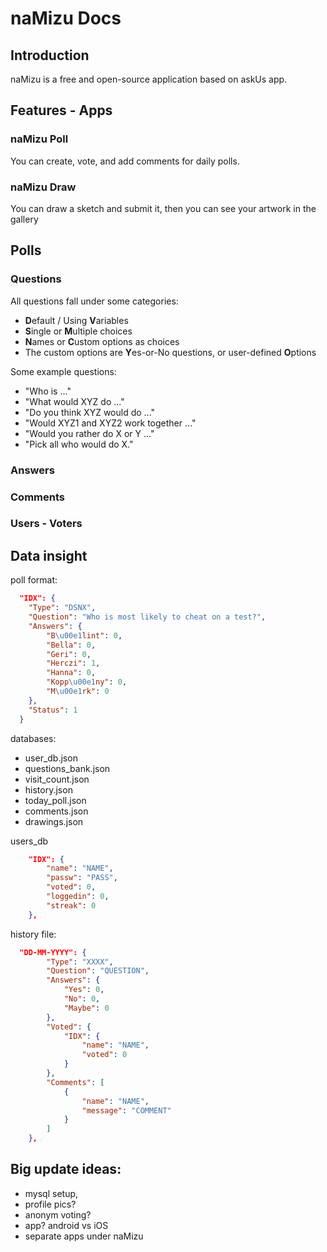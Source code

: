 # naMizu Docs

## Introduction

naMizu is a free and open-source application based on askUs app.

## Features - Apps

### naMizu Poll

You can create, vote, and add comments for daily polls.

### naMizu Draw

You can draw a sketch and submit it, then you can see your artwork in the gallery 

## Polls

### Questions

All questions fall under some categories:

- **D**efault / Using **V**ariables
- **S**ingle or **M**ultiple choices
- **N**ames or **C**ustom options as choices
- The custom options are **Y**es-or-No questions, or user-defined **O**ptions

Some example questions:
- "Who is ..."
- "What would XYZ do ..."
- "Do you think XYZ would do ..."
- "Would XYZ1 and XYZ2 work together ..."
- "Would you rather do X or Y ..."
- "Pick all who would do X."

### Answers

### Comments

### Users - Voters

## Data insight

poll format:

```json
  "IDX": {
    "Type": "DSNX",
    "Question": "Who is most likely to cheat on a test?",
    "Answers": {
        "B\u00e1lint": 0,
        "Bella": 0,
        "Geri": 0,
        "Herczi": 1,
        "Hanna": 0,
        "Kopp\u00e1ny": 0,
        "M\u00e1rk": 0
    },
    "Status": 1
  }
```

databases:

- user_db.json
- questions_bank.json
- visit_count.json
- history.json
- today_poll.json
- comments.json
- drawings.json

users_db

```json
    "IDX": {
        "name": "NAME",
        "passw": "PASS",
        "voted": 0,
        "loggedin": 0,
        "streak": 0
    },
```

history file:

```json
  "DD-MM-YYYY": {
        "Type": "XXXX",
        "Question": "QUESTION",
        "Answers": {
            "Yes": 0,
            "No": 0,
            "Maybe": 0
        },
        "Voted": {
            "IDX": {
                "name": "NAME",
                "voted": 0
            }
        },
        "Comments": [
            {
                "name": "NAME",
                "message": "COMMENT"
            }
        ]
    },
```

## Big update ideas:
- mysql setup,
- profile pics?
- anonym voting?
- app? android vs iOS
- separate apps under naMizu